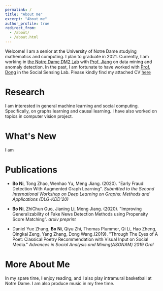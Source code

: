 ```yaml
---
permalink: /
title: "About me"
excerpt: "About me"
author_profile: true
redirect_from: 
  - /about/
  - /about.html
---
```


 Welcome! I am a senior at the University of Notre Dame studying mathematics and computing. I plan to graduate in 2021. Currently, I am working in [the Notre Dame DM2 Lab](https://www.meng-jiang.com/lab.html) with [Prof. Jiang](https://www.meng-jiang.com/) on data mining and anomaly detection. In the past, I am fortunate to have worked with [Prof. Dong](https://www3.nd.edu/~dwang5/) in the Social Sensing Lab. Please kindly find my attached CV [here](https://arstanley.github.io/files/spring_2020.pdf)

Research
======
 I am interested in general machine learning and social computing. Specifically, on graphs learning and causal learning. I have also worked on topics in computer vision project. 

What's New
======
I am 

Publications
======
 * **Bo Ni**, Tong Zhao, Wenhao Yu, Meng Jiang. (2020). "Early Fraud Detection With Augmented Graph Learning". _Submitted to the Second International Workshop on Deep Learning on Graphs: Methods and Applications (DLG-KDD’20)_

 * **Bo Ni**, ZhiChun Guo, Jianing Li, Meng Jiang. (2020). ”Improving Generalizability of Fake News Detection Methods using Propensity Score Matching”. _arxiv preprint_
 
 * Daniel Yue Zhang, **Bo Ni**, Qiyu Zhi, Thomas Plummer, Qi Li, Hao Zheng, Qingkai Zeng, Yang Zhang, Dong Wang.(2019). "Through The Eyes of A Poet: Classical Poetry Recommendation with Visual Input on Social Media." _Advances in Social Analysis and Mining(ASONAM) 2019 Oral_

More About Me
======
 In my spare time, I enjoy reading, and I also play intramural basketball at Notre Dame. I am also produce music in my free time. 


